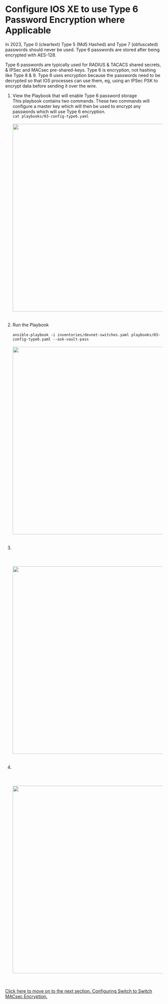 # Configure IOS XE to use Type 6 Password Encryption where Applicable

In 2023, Type 0 (cleartext) Type 5 (Md5 Hashed) and Type 7 (obfuscated) 
passwords should never be used. Type 6 passwords are stored after being 
encrypted with AES-128. 

Type 6 passwords are typically used for RADIUS & TACACS shared secrets, & IPSec 
and MACsec pre-shared-keys. Type 6 is encryption, not hashing like Type 8 & 9. 
Type 6 uses encryption because the passwords need to be decrypted so that IOS
processes can use them, eg, using an IPSec PSK to encrypt data before sending it
over the wire. 


<ol>

<li>View the Playbook that will enable Type 6 password storage </li>
This playbook contains two commands.  These two commands will configure a master key which will then be used to encrypt any passwords which will use Type 6 encryption. 
<br>
<code>cat playbooks/03-config-type6.yaml</code>
<br><br>
<img src="/images/" alt="" width=600>
<br><br><br>


<li>Run the Playbook </li>
<br>
<code>ansible-playbook -i inventories/devnet-switches.yaml playbooks/03-config-type6.yaml --ask-vault-pass</code>
<br><br>
<img src="/images/" alt="" width=600>
<br><br><br>


<li> </li>
<br>
<code></code>
<br><br>
<img src="/images/" alt="" width=600>
<br><br><br>


<li> </li>
<br>
<code></code>
<br><br>
<img src="/images/" alt="" width=600>
<br><br><br>

</ol>

[Click here to move on to the next section. Configuring Switch to Switch MACsec Encryption. ](/04-MACsec_PSK.md)